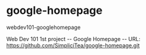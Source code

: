 # google-homepage
webdev101-googlehomepage

Web Dev 101 1st project -- Google Homepage -- 
	URL: https://github.com/SimpliciTea/google-homepage.git